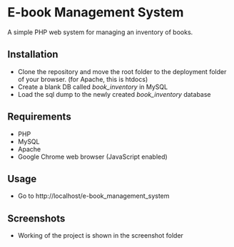 # E-book Management System

A simple PHP web system for managing an inventory of books.  
  

## Installation
* Clone the repository and move the root folder to the deployment folder of your browser. (for Apache, this is htdocs)
* Create a blank DB called *book_inventory* in MySQL
* Load the sql dump to the newly created _book_inventory_ database

## Requirements
* PHP
* MySQL
* Apache
* Google Chrome web browser (JavaScript enabled)

## Usage
* Go to http://localhost/e-book_management_system

## Screenshots
* Working of the project is shown in the screenshot folder


